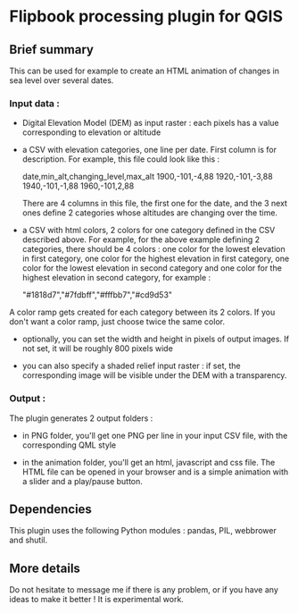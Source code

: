 # Flipbook processing plugin for QGIS

## Brief summary

This can be used for example to create an HTML animation of changes in sea level over several dates.

### Input data :

* Digital Elevation Model (DEM) as input raster : each pixels has a value corresponding to elevation or altitude

* a CSV with elevation categories, one line per date. First column is for description. For example, this file could look like this :

    date,min_alt,changing_level,max_alt
    1900,-101,-4,88
    1920,-101,-3,88
    1940,-101,-1,88
    1960,-101,2,88

    There are 4 columns in this file, the first one for the date, and the 3 next ones define 2 categories whose altitudes are changing over the time.

* a CSV with html colors, 2 colors for one category defined in the CSV described above. For example, for the above example defining 2 categories, there should be 4 colors : one color for the lowest elevation in first category, one color for the highest elevation in first category, one color for the lowest elevation in second category and  one color for the highest elevation in second category, for example :

    "#1818d7","#7fdbff","#fffbb7","#cd9d53"

A color ramp gets created for each category between its 2 colors. If you don't want a color ramp, just choose twice the same color.
    
* optionally, you can set the width and height in pixels of output images. If not set, it will be roughly 800 pixels wide

* you can also specify a shaded relief input raster : if set, the corresponding image will be visible under the DEM with a transparency.

### Output :
The plugin generates 2 output folders :
* in PNG folder, you'll get one PNG per line in your input CSV file, with the corresponding QML style

* in the animation folder, you'll get an html, javascript and css file. The HTML file can be opened in your browser and is a simple animation with a slider and a play/pause button.
  

## Dependencies

This plugin uses the following Python modules :  pandas, PIL, webbrower and shutil.

## More details

Do not hesitate to message me if there is any problem, or if you have any ideas to make it better ! It is experimental work.

